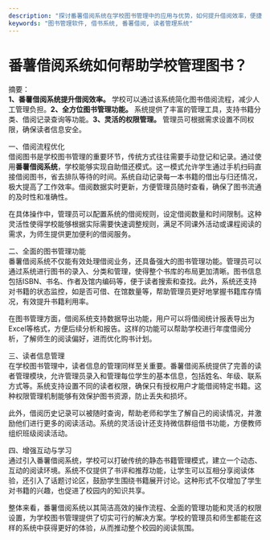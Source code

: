 ```yaml
---
description: "探讨番薯借阅系统在学校图书管理中的应用与优势，如何提升借阅效率，便捷管理流程。"
keywords: "图书管理软件, 借书系统, 番薯借阅, 读者管理系统"
---
```

# 番薯借阅系统如何帮助学校管理图书？

摘要：  
**1、番薯借阅系统提升借阅效率。** 学校可以通过该系统简化图书借阅流程，减少人工管理负担。**2、全方位图书管理功能。** 系统提供了丰富的管理工具，支持书籍分类、借阅记录查询等功能。**3、灵活的权限管理。** 管理员可根据需求设置不同权限，确保读者信息安全。  

一、借阅流程优化  
借阅图书是学校图书管理的重要环节，传统方式往往需要手动登记和记录。通过使用**番薯借阅系统**，学校能够实现自助借还模式。这一模式允许学生通过手机扫码直接借阅图书，省去排队等待的时间。系统自动记录每一本书籍的借出与归还情况，极大提高了工作效率。借阅数据实时更新，方便管理员随时查看，确保了图书流通的及时性和准确性。

在具体操作中，管理员可以配置系统的借阅规则，设定借阅数量和时间限制。这种灵活性使得学校能够根据实际需要快速调整规则，满足不同课外活动或课程阅读的需求，为师生提供更加便利的借阅服务。

二、全面的图书管理功能  
番薯借阅系统不仅能有效处理借阅业务，还具备强大的图书管理功能。管理员可以通过系统进行图书的录入、分类和管理，使得整个书库的布局更加清晰。图书信息包括ISBN、书名、作者及馆内编码等，便于读者搜索和查找。此外，系统还支持对书籍的状态监控，如是否可借、在馆数量等，帮助管理员更好地掌握书籍库存情况，有效提升书籍利用率。

在图书管理方面，借阅系统支持数据导出功能，用户可以将借阅统计报表导出为Excel等格式，方便后续分析和报告。这样的功能可以帮助学校进行年度借阅分析，了解师生的阅读偏好，进而优化购书计划。

三、读者信息管理  
在学校图书管理中，读者信息的管理同样至关重要。番薯借阅系统提供了完善的读者管理模块，允许管理员录入和管理每位学生的基本信息，包括姓名、年级、联系方式等。系统支持设置不同的读者权限，确保只有授权用户才能借阅特定书籍。这种权限管理机制能够有效保护图书资源，防止丢失和损坏。

此外，借阅历史记录可以被随时查询，帮助老师和学生了解自己的阅读情况，并激励他们进行更多的阅读活动。系统的灵活设计还支持微信群组借书功能，方便教师组织班级阅读活动。

四、增强互动与学习  
通过引入番薯借阅系统，学校可以打破传统的静态书籍管理模式，建立一个动态、互动的阅读环境。系统不仅提供了书评和推荐功能，让学生可以互相分享阅读体验，还引入了话题讨论区，鼓励学生围绕书籍展开讨论。这种形式不仅增加了学生对书籍的兴趣，也促进了校园内的知识共享。

整体来看，番薯借阅系统以其简洁高效的操作流程、全面的管理功能和灵活的权限设置，为学校图书管理提供了切实可行的解决方案。学校的管理员和师生都能在这样的系统中获得更好的体验，从而推动整个校园的阅读氛围。
